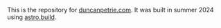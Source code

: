 This is the repository for [duncanpetrie.com](https://duncanpetrie.com). It was built in summer 2024 using [astro.build](https://docs.astro.build).